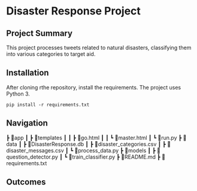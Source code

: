 # Disaster Response Project

## Project Summary

This project processes tweets related to natural disasters, classifying them into various categories to target aid.

## Installation

After cloning rthe repository, install the requirements. The project uses Python 3.

`pip install -r requirements.txt`

## Navigation

 ┣ 📂app
 ┃ ┣ 📂templates
 ┃ ┃ ┣ 📜go.html
 ┃ ┃ ┗ 📜master.html
 ┃ ┗ 📜run.py
 ┣ 📂data
 ┃ ┣ 📜DisasterResponse.db
 ┃ ┣ 📜disaster_categories.csv
 ┃ ┣ 📜disaster_messages.csv
 ┃ ┗ 📜process_data.py
 ┣ 📂models
 ┃ ┣ 📜question_detector.py
 ┃ ┗ 📜train_classifier.py
 ┣ 📜README.md
 ┣ 📜requirements.txt

## Outcomes